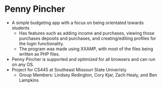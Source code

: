 # Penny Pincher

* A simple budgeting app with a focus on being orientated towards students
  * Has features such as adding income and purchases, viewing those purchases deposits and purchases, and creating/editing profiles for the login functionality.
  * The program was made using XXAMP, with most of the files being written as PHP files.
* Penny Pincher is supported and optimized for all browsers and can run on any OS.
* Project for CS445 at Southeast Missouri State Univeristy
  * Group Members: Lindsey Redington, Cory Kjar, Zach Healy, and Ben Lampkins
